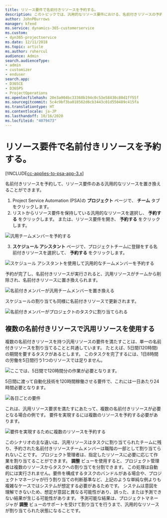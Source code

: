 ```yaml
---
title: リソース要件で名前付きリソースを予約する。
description: このトピックでは、汎用的なリソース要件における、名前付きリソースの予約について説明します。
author: JohnPBurrows
manager: kfend
ms.service: dynamics-365-customerservice
ms.custom:
- dyn365-projectservice
ms.date: 12/11/2018
ms.topic: article
ms.author: ruhercul
audience: Admin
search.audienceType:
- admin
- customizer
- enduser
search.app:
- D365CE
- D365PS
- ProjectOperations
ms.openlocfilehash: 20e3a904bc33360b194c0c53e58430c80d1ff55f
ms.sourcegitcommit: 5c4c9bf3ba018562d6cb3443c01d550489c415fa
ms.translationtype: HT
ms.contentlocale: ja-JP
ms.lasthandoff: 10/16/2020
ms.locfileid: "4079473"
---
```

# <a name="book-named-resources-from-resource-requirements"></a>リソース要件で名前付きリソースを予約する。

[!INCLUDE[cc-applies-to-psa-app-3.x](../includes/cc-applies-to-psa-app-3x.md)]

名前付きリソースを予約して、リソース要件のある汎用的なリソースを置き換えることができます。

1. Project Service Automation (PSA)の **プロジェクト** ページで、 **チーム** タブをクリックします。
2. リストからリソース要件を保持している汎用的なリソースを選択し、 **予約する** をクリックします。 または、リソース要件を開き、 **予約する** をクリックします。


![汎用チームメンバーを予約する](media/RM-how-to-14.png)


3. **スケジュール アシスタント** ページで、プロジェクトチームに登録をする名前付きリソースを選択して、 **予約する** をクリックします。

![スケジュール アシスタントを使用して汎用的なチームメンバーを予約する](media/RM-how-to-15.png)

予約が完了し、名前付きリソースが実行されると、汎用リソースがチームから削除され、名前付きリソースに置き換えられます。

![名前付きメンバーが汎用チームメンバーを置き換える](media/RM-how-to-16.png)

スケジュールの割り当ても同様に名前付きリソースで更新されます。

![名前付きメンバーがプロジェクトのタスクに割り当てられる](media/RM-how-to-17.png)

## <a name="fulfill-a-generic-resource-with-multiple-named-resources"></a>複数の名前付きリソースで汎用リソースを使用する
複数の名前付きリソースを持つ汎用リソースの要件を満たすことは、単一の名前付きリソースを割り当てることと共通しています。 たとえば、5日間(120時間)の期間を要するタスクがあるとします。 このタスクを完了するには、1日8時間の労働を5日間行う1つのリソースでは足りません。 

![ここでは、5日間で120時間分の作業が必要となります。](media/RM-how-to-21.png)

5日間に渡って自動化技術を120時間稼働させる要件で、これには一日あたり24時間必要となります。

![各日ごとの要件](media/RM-how-to-22.png)

これは、汎用リソース要求を満たすにあたって、複数の名前付きリソースが必要となる場合の例です。 要件を実現するには複数のリソースを予約する必要があります。

![要件を実現するために複数のリソースを予約する](media/RM-how-to-23.png)

このシナリオの主な違いは、汎用リソースはタスクに割り当てられたチームに残り、予約された名前付きリソースチームメンバーは職階の一部として割り当てられないことです。 プロジェクト管理者は、指定したリソースに必要に応じて作業を割り当てることができます。 **調整** ビューを使用すると、プロジェクト管理者は複数のリソースからタスクへの割り当てを分割できます。 この処理は自動的には実行されません。要件を構成するタスクのバンドルがある場合や、プロジェクトマネージャが行う割り当ての判断基準など、上記のような単純な例よりも複雑なケースではシステムが想定する必要があるためです。 システムは意図を理解できないため、想定が意図と異なる可能性があり、誤った、または予測できない結果が生じる可能性があります。 予測可能な結果は、プロジェクトマネージャが **調整** ビューのサポートを受けて割り当てを行うまで、汎用的なリソースが割り当てられた状態になることです。


